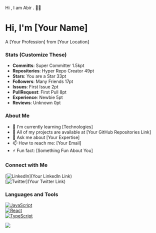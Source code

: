 Hi , I am Abir . 👨‍💻


# Hi, I'm [Your Name]  

A [Your Profession] from [Your Location]  

### Stats (Customize These)  
- **Committs**: Super Committer 1.5kpt  
- **Repositories**: Hyper Repo Creator 49pt  
- **Stars**: You are a Star 33pt  
- **Followers**: Many Friends 17pt  
- **Issues**: First Issue 2pt  
- **PullRequest**: First Pull 8pt  
- **Experience**: Newbie 5pt  
- **Reviews**: Unknown 0pt  

### About Me  
- 🌱 I'm currently learning [Technologies]  
- 📂 All of my projects are available at [Your GitHub Repositories Link]  
- 💬 Ask me about [Your Expertise]  
- 📫 How to reach me: [Your Email]  
- ⚡ Fun fact: [Something Fun About You]  

### Connect with Me  
[![LinkedIn](https://img.shields.io/badge/LinkedIn-Connect-blue)](Your LinkedIn Link)  
[![Twitter](https://img.shields.io/badge/Twitter-Follow-lightblue)](Your Twitter Link)  

### Languages and Tools  
[![JavaScript](https://img.shields.io/badge/JavaScript-F7DF1E?style=flat&logo=javascript&logoColor=black)](https://developer.mozilla.org/en-US/docs/Web/JavaScript)  
[![React](https://img.shields.io/badge/React-61DAFB?style=flat&logo=react&logoColor=black)](https://reactjs.org/)  
[![TypeScript](https://img.shields.io/badge/TypeScript-3178C6?style=flat&logo=typescript&logoColor=white)](https://www.typescriptlang.org/)  

![](https://leetcard.jacoblin.cool/abirmehmed?ext=activity)

